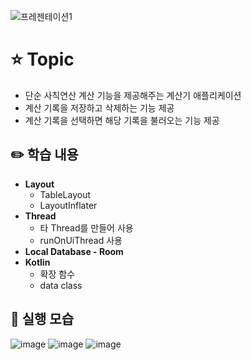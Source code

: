 ![프레젠테이션1](https://user-images.githubusercontent.com/89020936/158767148-aacc9e3b-2bc5-4093-822c-3f93b60ba250.png)

# ⭐ Topic

- 단순 사칙연산 계산 기능을 제공해주는 계산기 애플리케이션
- 계산 기록을 저장하고 삭제하는 기능 제공
- 계산 기록을 선택하면 해당 기록을 불러오는 기능 제공

## ✏️ 학습 내용

- **Layout**
    - TableLayout
    - LayoutInflater
- **Thread**
    - 타 Thread를 만들어 사용
    - runOnUiThread 사용
- **Local Database - Room**
- **Kotlin**
    - 확장 함수
    - data class

## 📲 실행 모습
![image](https://user-images.githubusercontent.com/89020936/158767176-4f995ac9-0810-4db1-9c6b-df9a929d6c41.png)
![image](https://user-images.githubusercontent.com/89020936/158767187-3997cccc-39c0-4d03-afd0-fc84798493ac.png)
![image](https://user-images.githubusercontent.com/89020936/158767203-4c265480-fa21-4bcc-8989-f24fd40c1c3c.png)
